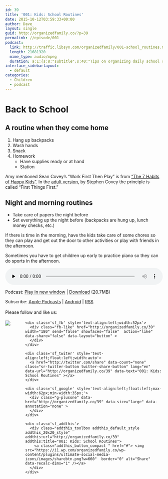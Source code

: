 ```yaml
---
id: 39
title: '001: Kids: School Routines'
date: 2015-10-12T03:59:33+00:00
author: Dave
layout: single
guid: http://organizedfamily.co/?p=39
permalink: //episode/001
podcast:
  link: http://traffic.libsyn.com/organizedfamily/001-school_routines.mp3
  length: 21681320
  mime_type: audio/mpeg
  duration: a:1:{s:8:"subtitle";s:40:"Tips on organizing daily school routines";}
interface_sidebarlayout:
  - default
categories:
  - Children
  - podcast
---
```

# Back to School

## A routine when they come home

  1. Hang up backpacks
  2. Wash hands
  3. Snack
  4. Homework 
      * Have supplies ready or at hand
      * Station

Amy mentioned Sean Covey&#8217;s &#8220;Work First Then Play&#8221; is from [&#8220;The 7 Habits of Happy Kids&#8221;](http://www.amazon.com/gp/product/1416957766/ref=as_li_tl?ie=UTF8&camp=1789&creative=9325&creativeASIN=1416957766&linkCode=as2&tag=digitalbias-20&linkId=MLICQTTVUV5P72NV). In the [adult version](http://www.amazon.com/gp/product/1451639619/ref=as_li_tl?ie=UTF8&camp=1789&creative=9325&creativeASIN=1451639619&linkCode=as2&tag=digitalbias-20&linkId=LGMTPUBP4IYEX6SG), by Stephen Covey the principle is called &#8220;First Things First.&#8221;

## Night and morning routines

  * Take care of papers the night before 
  * Set everything up the night before (backpacks are hung up, lunch money checks, etc.)

If there is time in the morning, have the kids take care of some chores so they can play and get out the door to other activities or play with friends in the afternoon.

Sometimes you have to get children up early to practice piano so they can do sports in the afternoon.

<div class="powerpress_player" id="powerpress_player_5322">
  <audio class="wp-audio-shortcode" id="audio-39-2" preload="none" style="width: 100%;" controls="controls"><source type="audio/mpeg" src="http://traffic.libsyn.com/organizedfamily/001-school_routines.mp3?_=2" /><a href="http://traffic.libsyn.com/organizedfamily/001-school_routines.mp3">http://traffic.libsyn.com/organizedfamily/001-school_routines.mp3</a></audio>
</div>

<p class="powerpress_links powerpress_links_mp3">
  Podcast: <a href="http://traffic.libsyn.com/organizedfamily/001-school_routines.mp3" class="powerpress_link_pinw" target="_blank" title="Play in new window" onclick="return powerpress_pinw('http://organizedfamily.co/?powerpress_pinw=39-podcast');" rel="nofollow">Play in new window</a> | <a href="http://traffic.libsyn.com/organizedfamily/001-school_routines.mp3" class="powerpress_link_d" title="Download" rel="nofollow" download="001-school_routines.mp3">Download</a> (20.7MB)
</p>

<p class="powerpress_links powerpress_subscribe_links">
  Subscribe: <a href="https://itunes.apple.com/us/podcast/organized-family/id1047979605?mt=2&ls=1#episodeGuid=http%3A%2F%2Forganizedfamily.co%2F%3Fp%3D39" class="powerpress_link_subscribe powerpress_link_subscribe_itunes" title="Subscribe on Apple Podcasts" rel="nofollow">Apple Podcasts</a> | <a href="http://subscribeonandroid.com/organizedfamily.co/feed/podcast" class="powerpress_link_subscribe powerpress_link_subscribe_android" title="Subscribe on Android" rel="nofollow">Android</a> | <a href="http://organizedfamily.co/feed/podcast" class="powerpress_link_subscribe powerpress_link_subscribe_rss" title="Subscribe via RSS" rel="nofollow">RSS</a>
</p>

<div class='sfsi_Sicons' style='width: 100%; display: inline-block; vertical-align: middle; text-align:left'>
  <div style='margin:0px 8px 0px 0px; line-height: 24px'>
    <span>Please follow and like us:</span>
  </div>
  
  <div class='sfsi_socialwpr'>
    <div class='sf_subscrbe' style='text-align:left;float:left;width:64px'>
      <a href="http://www.specificfeeds.com/widget/emailsubscribe/MTc5ODgx/OA==/" target="_blank"><img src="https://i2.wp.com/organizedfamily.co/wp-content/plugins/ultimate-social-media-icons/images/follow_subscribe.png?w=660" data-recalc-dims="1" /></a>
    </div>
    
    <div class='sf_fb' style='text-align:left;width:52px'>
      <div class="fb-like" href="http://organizedfamily.co/39" width="180" send="false" showfaces="false"  action="like" data-share="false" data-layout="button" >
      </div>
    </div>
    
    <div class='sf_twiter' style='text-align:left;float:left;width:auto'>
      <a href="http://twitter.com/share" data-count="none" class="sr-twitter-button twitter-share-button" lang="en" data-url="http://organizedfamily.co/39" data-text="001: Kids: School Routines" ></a>
    </div>
    
    <div class='sf_google' style='text-align:left;float:left;max-width:62px;min-width:35px;'>
      <div class="g-plusone" data-href="http://organizedfamily.co/39" data-size="large" data-annotation="none" >
      </div>
    </div>
    
    <div class='sf_addthis'>
      <div class="addthis_toolbox addthis_default_style addthis_20x20_style" addthis:url="http://organizedfamily.co/39" addthis:title="001: Kids: School Routines">
        <a class="addthis_button_compact " href="#"> <img src="https://i1.wp.com/organizedfamily.co/wp-content/plugins/ultimate-social-media-icons/images/sharebtn.png?w=660"  border="0" alt="Share" data-recalc-dims="1" /></a>
      </div>
    </div>
  </div>
</div>